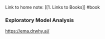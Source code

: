 Link to home note: [[1. Links to Books]]
#book 
### Exploratory Model Analysis
https://ema.drwhy.ai/
